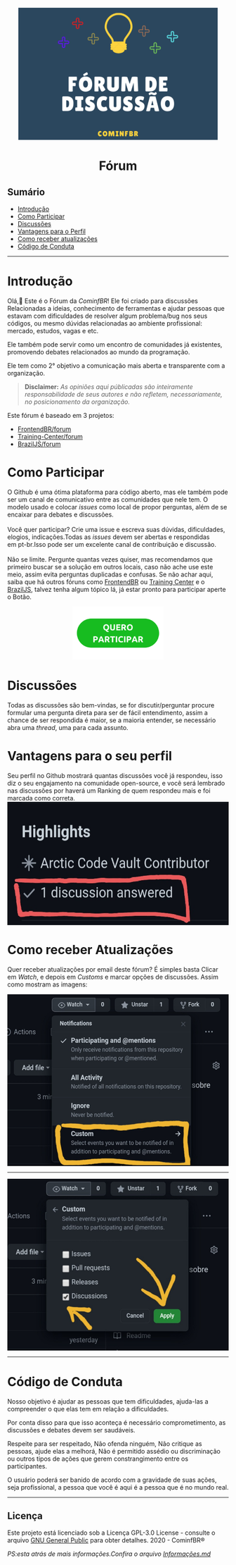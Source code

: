 <p align="center">
<img with="340" height="300" src="https://github.com/Cominfbr/forum/blob/Master/20210218_204147.png" alt="Dê uma olhada no nosso Fórum">
</p>

<h1 align="center"> Fórum </h1>

## Sumário

- [Introdução](#Introdução)
- [Como Participar](#Como-Participar)
- [Discussões](#Discussões) 
- [Vantagens para o Perfil](#Vantagens-para-o-seu-perfil)
- [Como receber atualizações](#Como-receber-atualizações) 
- [Código de Conduta](#Código-de-Conduta) 
---

# Introdução

Olá,:wave: Este é o Fórum da *CominfBR*! Ele foi criado para discussões Relacionadas a ideias, conhecimento de ferramentas e ajudar pessoas que estavam com dificuldades de resolver algum problema/bug nos seus códigos, ou mesmo dúvidas relacionadas ao ambiente profissional: mercado, estudos, vagas e etc.
<p> Ele também pode servir como um encontro de comunidades já existentes, promovendo debates relacionados ao mundo da programação.</p>
<p> Ele tem como 2° objetivo a comunicação mais aberta e transparente com a organização. </p>

> **Disclaimer:** _As opiniões aqui públicadas são inteiramente responsabilidade de seus autores e não refletem, necessariamente, no posicionamento da organização._

Este fórum é baseado em 3 projetos:

- [FrontendBR/forum](https://github.com/frontendbr/forum)
- [Training-Center/forum](https://github.com/training-center/forum)
- [BrazilJS/forum](https://github.com/braziljs/forum)



# Como Participar

O Github é uma ótima plataforma para código aberto, mas ele também pode ser um canal de comunicativo entre as comunidades que nele tem. O modelo usado e colocar _issues_ como local de propor perguntas, além de se encaixar para debates e discussões.<br>
<br>Você quer participar? Crie uma issue e escreva suas dúvidas, dificuldades, elogios, indicações.Todas as _issues_ devem ser abertas e respondidas em pt-br.Isso pode ser um excelente canal de contribuição e discussão.<br>
<br>Não se limite. Pergunte quantas vezes quiser, mas recomendamos que primeiro buscar se a solução em outros locais, caso não ache use este meio, assim evita perguntas duplicadas e confusas. Se não achar aqui, saiba que há outros fóruns como [FrontendBR](https://github.com/frontendbr/forum) ou [Training Center](https://github.com/training-center/forum) e o [BrazilJS](https://github.com/braziljs/forum), talvez tenha algum tópico lá, já estar pronto para participar aperte o Botão.

<p align="center">
<a href="https://github.com/Cominfbr/forum/discussions"><img with="120" height="120" src="https://github.com/Cominfbr/forum/blob/Master/botao-quero-participar-300x173-1.png" alt="Participe do Fórum"></a> 
</p>


# Discussões

Todas as discussões são bem-vindas, se for discutir/perguntar procure formular uma pergunta direta para ser de fácil entendimento, assim a chance de ser respondida é maior, se a maioria entender, se necessário abra uma _thread_, uma para cada assunto.

# Vantagens para o seu perfil

Seu perfil no Github mostrará quantas discussões você já respondeu, isso diz o seu engajamento na comunidade open-source, e você será lembrado nas discussões por haverá um Ranking de quem respondeu mais e foi marcada como correta.
<img align="center" with="300" height="280" src="https://github.com/Cominfbr/forum/blob/Master/20210217_112752.jpg">

# Como receber Atualizações

Quer receber atualizações por email deste fórum? É simples basta Clicar em *Watch*, e depois em _Customs_ e marcar opções de discussões. Assim como mostram as imagens:



<img align="center" with="410" height="390" src="https://github.com/Cominfbr/forum/blob/Master/20210218_210739.jpg">

---

<img align="center" with="410" height="390" src="https://github.com/Cominfbr/forum/blob/Master/20210218_210853.jpg">

---
# Código de Conduta

Nosso objetivo é ajudar as pessoas que tem dificuldades, ajuda-las a compreender o que elas tem em relação a dificuldades.
<p>Por conta disso para que isso aconteça é necessário comprometimento, as discussões e debates devem ser saudáveis.</p><p>Respeite para ser respeitado, Não ofenda ninguém, Não critique as pessoas, ajude elas a melhorá, Não é permitido assédio ou discriminação ou outros tipos de ações que gerem constrangimento entre os  participantes.</p>
<p>O usuário poderá ser banido de acordo com a gravidade de suas ações, seja profissional, a pessoa que você é aqui é a pessoa que é no mundo real.</p>

---
## Licença

Este projeto está licenciado sob a Licença  GPL-3.0 License - consulte o arquivo [GNU General Public](https://github.com/Cominfbr/forum/blob/Master/LICENSE) para obter detalhes. 2020 - CominfBR® 

_PS:esta atrás de mais informações.Confira o arquivo [Informações.md](Informa%C3%A7%C3%B5es.md)_
